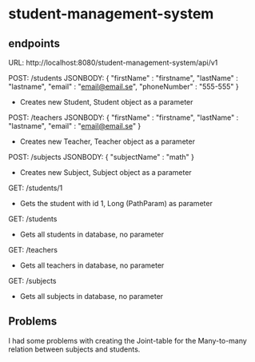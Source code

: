 # student-management-system

## endpoints

URL: http://localhost:8080/student-management-system/api/v1

POST: /students
JSONBODY: {
"firstName" : "firstname",
"lastName" : "lastname",
"email" : "email@email.se",
"phoneNumber" : "555-555"
}
* Creates new Student, Student object as a parameter

POST: /teachers
JSONBODY: {
"firstName" : "firstname",
"lastName" : "lastname",
"email" : "email@email.se"
}
* Creates new Teacher, Teacher object as a parameter

POST: /subjects
JSONBODY: {
"subjectName" : "math"
}
* Creates new Subject, Subject object as a parameter

GET: /students/1
* Gets the student with id 1, Long (PathParam) as parameter

GET: /students
* Gets all students in database, no parameter

GET: /teachers
* Gets all teachers in database, no parameter

GET: /subjects
* Gets all subjects in database, no parameter

## Problems
I had some problems with creating the Joint-table for the Many-to-many relation between subjects and students.




